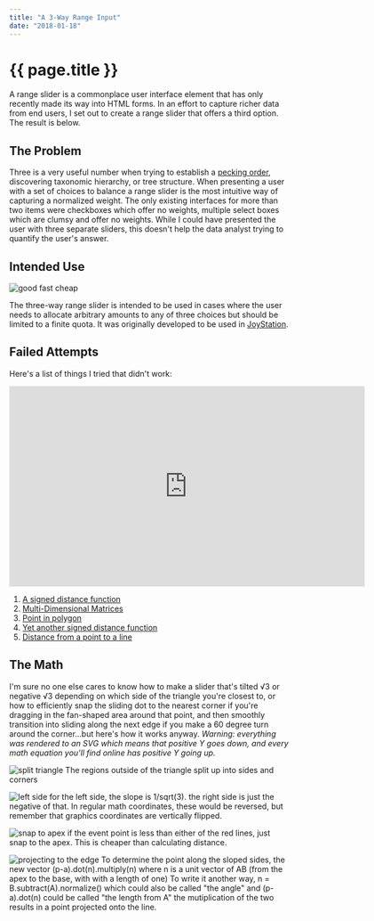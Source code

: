 ```yaml
---
title: "A 3-Way Range Input"
date: "2018-01-18"
---
```


# {{ page.title }}

A range slider is a commonplace user interface element that has only recently made its way into HTML forms. In an effort to capture richer data from end users, I set out to create a range slider that offers a third option. The result is below.

<since time="1 Aug 2000 2:30:00 GMT-0400 (EDT)"/>

<RangeSlider3/>

## The Problem

Three is a very useful number when trying to establish a [pecking order](https://en.wikipedia.org/wiki/Pecking_order), discovering taxonomic hierarchy, or tree structure. When presenting a user with a set of choices to balance a range slider is the most intuitive way of capturing a normalized weight. The only existing interfaces for more than two items were checkboxes which offer no weights, multiple select boxes which are clumsy and offer no weights. While I could have presented the user with three separate sliders, this doesn't help the data analyst trying to quantify the user's answer.

## Intended Use

![good fast cheap](./good-fast-cheap.jpg)

The three-way range slider is intended to be used in cases where the user needs to allocate arbitrary amounts to any of three choices but should be limited to a finite quota. It was originally developed to be used in [JoyStation](https://github.com/rcpl/JoyStation/).

## Failed Attempts

Here's a list of things I tried that didn't work:

<iframe width="640" height="360" frameborder="0" src="https://www.shadertoy.com/embed/Xl2yDW?gui=true&t=10&paused=true&muted=true" allowfullscreen></iframe>

1. [A signed distance function](https://www.shadertoy.com/view/Xl2yDW)
1. [Multi-Dimensional Matrices](http://mathjs.org/docs/datatypes/matrices.html)
1. [Point in polygon](http://blackpawn.com/texts/pointinpoly/default.html)
1. [Yet another signed distance function](http://thebookofshaders.com/edit.php?log=180118181551)
1. [Distance from a point to a line](https://en.wikipedia.org/wiki/Distance_from_a_point_to_a_line#Vector_formulation)

## The Math

I'm sure no one else cares to know how to make a slider that's tilted √3 or negative √3 depending on which side of the triangle you're closest to, or how to efficiently snap the sliding dot to the nearest corner if you're dragging in the fan-shaped area around that point, and then smoothly transition into sliding along the next edge if you make a 60 degree turn around the corner...but here's how it works anyway. _Warning: everything was rendered to an SVG which means that positive Y goes down, and every math equation you'll find online has positive Y going up._

![split triangle](./IMG_1954.jpg)
The regions outside of the triangle split up into sides and corners

![left side](./IMG_1955.jpg)
for the left side, the slope is 1/sqrt(3). the right side is just the negative of that. In regular math coordinates, these would be reversed, but remember that graphics coordinates are vertically flipped.

![snap to apex](./IMG_1956.jpg)
if the event point is less than either of the red lines, just snap to the apex. This is cheaper than calculating distance.

![projecting to the edge](./IMG_1957.jpg)
To determine the point along the sloped sides, the new vector (p-a).dot(n).multiply(n) where n is a unit vector of AB (from the apex to the base, with with a length of one) To write it another way, n = B.subtract(A).normalize() which could also be called "the angle" and (p-a).dot(n) could be called "the length from A" the mutiplication of the two results in a point projected onto the line.

